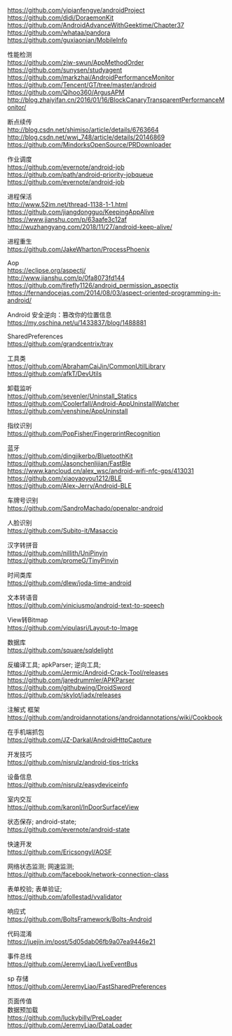 https://github.com/yipianfengye/androidProject  
https://github.com/didi/DoraemonKit  
https://github.com/AndroidAdvanceWithGeektime/Chapter37  
https://github.com/whataa/pandora  
https://github.com/guxiaonian/MobileInfo  

性能检测  
https://github.com/zjw-swun/AppMethodOrder   
https://github.com/sunysen/studyagent  
https://github.com/markzhai/AndroidPerformanceMonitor  
https://github.com/Tencent/GT/tree/master/android  
https://github.com/Qihoo360/ArgusAPM  
http://blog.zhaiyifan.cn/2016/01/16/BlockCanaryTransparentPerformanceMonitor/  


断点续传  
http://blog.csdn.net/shimiso/article/details/6763664  
http://blog.csdn.net/wwj_748/article/details/20146869  
https://github.com/MindorksOpenSource/PRDownloader  

作业调度  
https://github.com/evernote/android-job  
https://github.com/path/android-priority-jobqueue 
https://github.com/evernote/android-job  

进程保活  
http://www.52im.net/thread-1138-1-1.html    
https://github.com/jiangdongguo/KeepingAppAlive  
https://www.jianshu.com/p/63aafe3c12af  
http://wuzhangyang.com/2018/11/27/android-keep-alive/  


进程重生  
https://github.com/JakeWharton/ProcessPhoenix  

Aop  
https://eclipse.org/aspectj/  
http://www.jianshu.com/p/0fa8073fd144  
https://github.com/firefly1126/android_permission_aspectjx  
https://fernandocejas.com/2014/08/03/aspect-oriented-programming-in-android/  

Android 安全逆向：篡改你的位置信息  
https://my.oschina.net/u/1433837/blog/1488881  

SharedPreferences  
https://github.com/grandcentrix/tray    

工具类  
https://github.com/AbrahamCaiJin/CommonUtilLibrary  
https://github.com/afkT/DevUtils  

卸载监听  
https://github.com/sevenler/Uninstall_Statics  
https://github.com/Coolerfall/Android-AppUninstallWatcher  
https://github.com/venshine/AppUninstall  


指纹识别  
https://github.com/PopFisher/FingerprintRecognition  

蓝牙  
https://github.com/dingjikerbo/BluetoothKit  
https://github.com/Jasonchenlijian/FastBle  
https://www.kancloud.cn/alex_wsc/android-wifi-nfc-gps/413031  
https://github.com/xiaoyaoyou1212/BLE  
https://github.com/Alex-Jerry/Android-BLE  


车牌号识别  
https://github.com/SandroMachado/openalpr-android  

人脸识别  
https://github.com/Subito-it/Masaccio  

汉字转拼音  
https://github.com/nillith/UniPinyin  
https://github.com/promeG/TinyPinyin  

时间类库  
https://github.com/dlew/joda-time-android  

文本转语音  
https://github.com/viniciusmo/android-text-to-speech


View转Bitmap  
https://github.com/vipulasri/Layout-to-Image  


数据库  
https://github.com/square/sqldelight

反编译工具;  apkParser;  逆向工具;  
https://github.com/Jermic/Android-Crack-Tool/releases  
https://github.com/jaredrummler/APKParser  
https://github.com/githubwing/DroidSword  
https://github.com/skylot/jadx/releases  

注解式 框架  
https://github.com/androidannotations/androidannotations/wiki/Cookbook  

在手机端抓包  
https://github.com/JZ-Darkal/AndroidHttpCapture    

开发技巧  
https://github.com/nisrulz/android-tips-tricks  

设备信息  
https://github.com/nisrulz/easydeviceinfo  


室内交互  
https://github.com/karonl/InDoorSurfaceView  

状态保存;  android-state;  
https://github.com/evernote/android-state  

快速开发  
https://github.com/Ericsongyl/AOSF  


网络状态监测;  网速监测;  
https://github.com/facebook/network-connection-class  

表单校验;  表单验证;  
https://github.com/afollestad/vvalidator  


响应式  
https://github.com/BoltsFramework/Bolts-Android  

代码混淆  
https://juejin.im/post/5d05dab06fb9a07ea9446e21  

事件总线  
https://github.com/JeremyLiao/LiveEventBus  

sp 存储  
https://github.com/JeremyLiao/FastSharedPreferences  

页面传值  
数据预加载  
https://github.com/luckybilly/PreLoader  
https://github.com/JeremyLiao/DataLoader  


